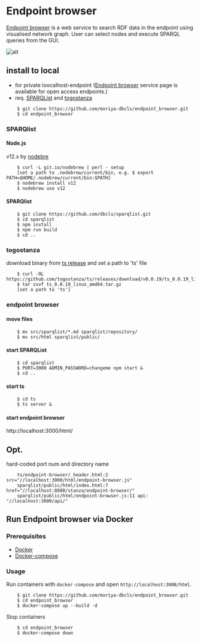 # Endpoint browser
[Endpoint browser](https://sparql-support.dbcls.jp/endpoint-browser.html) is a web service to search RDF data in the endpoint using visualised network graph. User can select nodes and execute SPARQL queries from the GUI.

![alt](https://sparql-support.dbcls.jp/file/ep_browser.png)

## install to local
* for private loocalhost-endpoint ([Endpoint browser](https://sparql-support.dbcls.jp/endpoint-browser.html) service page is available for open access endpoints.)
* req. [SPARQList](https://github.com/dbcls/sparqlist) and [togostanza](https://github.com/togostanza/ts)

```
    $ git clone https://github.com/moriya-dbcls/endpoint_browser.git
    $ cd endpoint_browser
```

### SPARQlist
#### Node.js
v12.x by [nodebre](https://github.com/hokaccha/nodebrew)

```
    $ curl -L git.io/nodebrew | perl - setup
    [set a path to .nodebrew/current/bin, e.g. $ export PATH=$HOME/.nodebrew/current/bin:$PATH]
    $ nodebrew install v12
    $ nodebrew use v12
```

#### SPARQlist

```
    $ git clone https://github.com/dbcls/sparqlist.git
    $ cd sparqlist
    $ npm install
    $ npm run build
    $ cd ..
```

### togostanza
download binary from [ts release](https://github.com/togostanza/ts/releases) and set a path to 'ts' file

```
    $ curl -OL https://github.com/togostanza/ts/releases/download/v0.0.19/ts_0.0.19_linux_amd64.tar.gz
    $ tar zxvf ts_0.0.19_linux_amd64.tar.gz
    [set a path to 'ts']
```

### endpoint browser
#### move files

```
    $ mv src/sparqlist/*.md sparqlist/repository/
    $ mv src/html sparqlist/public/
```

#### start SPARQList

```
    $ cd sparqlist
    $ PORT=3000 ADMIN_PASSWORD=changeme npm start &
    $ cd ..
```

#### start ts

```
    $ cd ts
    $ ts server &
```

#### start endpoint browser
http://localhost:3000/html/

## Opt.
hard-coded port num and directory name

```
    ts/endpoint-browser/_header.html:2 src="//localhost:3000/html/endpoint-browser.js"
    sparqlist/public/html/index.html:7 href="//localhost:8080/stanza/endpoint-browser/"
    sparqlist/public/html/endpoint-browser.js:11 api: "//localhost:3000/api/"
```

## Run Endpoint browser via Docker

### Prerequisites

-   [Docker](https://docs.docker.com/get-docker/)
-   [Docker-compose](https://docs.docker.com/compose/install/)

### Usage

Run containers with `docker-compose` and open `http://localhost:3000/html`.

```
    $ git clone https://github.com/moriya-dbcls/endpoint_browser.git
    $ cd endpoint_browser
    $ docker-compose up --build -d
```

Stop containers

```
    $ cd endpoint_browser
    $ docker-compose down
```

